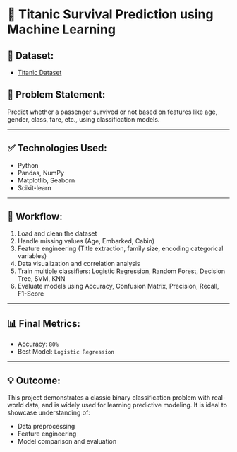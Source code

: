 # 🚢 Titanic Survival Prediction using Machine Learning

## 📁 Dataset:
- [Titanic Dataset](https://www.kaggle.com/c/titanic/data)

## 🧠 Problem Statement:
Predict whether a passenger survived or not based on features like age, gender, class, fare, etc., using classification models.

---

## ✅ Technologies Used:
- Python
- Pandas, NumPy
- Matplotlib, Seaborn
- Scikit-learn

---

## 🧪 Workflow:
1. Load and clean the dataset
2. Handle missing values (Age, Embarked, Cabin)
3. Feature engineering (Title extraction, family size, encoding categorical variables)
4. Data visualization and correlation analysis
5. Train multiple classifiers: Logistic Regression, Random Forest, Decision Tree, SVM, KNN
6. Evaluate models using Accuracy, Confusion Matrix, Precision, Recall, F1-Score

---

## 📊 Final Metrics:
- Accuracy: `80%`  
- Best Model: `Logistic Regression`

---

## 💡 Outcome:
This project demonstrates a classic binary classification problem with real-world data, and is widely used for learning predictive modeling. It is ideal to showcase understanding of:
- Data preprocessing
- Feature engineering
- Model comparison and evaluation
